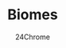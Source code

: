 ---
title: "Biomes"
summary: "Paradise is filled with several biomes, each with unique flora, fauna, resources, and structures"
author: 24Chrome
thumbnail: /wiki/paradise_lost/thumbnails/biomes.png
keywords: [paradise, lost, wiki, biomes]
---